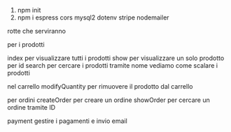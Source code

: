 1. npm init
2. npm i espress cors mysql2 dotenv stripe nodemailer

rotte che serviranno

per i prodotti 

index    per visualizzare tutti i prodotti 
show     per visualizzare un solo prodotto per id
search    per cercare i prodotti tramite nome 
vediamo come scalare i prodotti

nel carrello
modifyQuantity    per rimuovere il prodotto dal carrello


per ordini
createOrder   per creare un ordine
showOrder    per cercare un ordine tramite ID

payment    gestire i pagamenti e invio email



